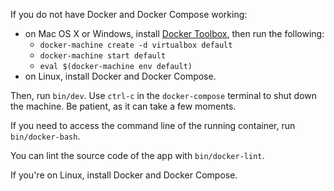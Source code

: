 If you do not have Docker and Docker Compose working:

* on Mac OS X or Windows, install [Docker Toolbox](https://www.docker.com/docker-toolbox), then run
  the following:
  * `docker-machine create -d virtualbox default`
  * `docker-machine start default`
  * `eval $(docker-machine env default)`
* on Linux, install Docker and Docker Compose.

Then, run `bin/dev`. Use `ctrl-c` in the `docker-compose` terminal to shut down
the machine. Be patient, as it can take a few moments.

If you need to access the command line of the running container, run `bin/docker-bash`.

You can lint the source code of the app with `bin/docker-lint`.

If you're on Linux, install Docker and Docker Compose.
